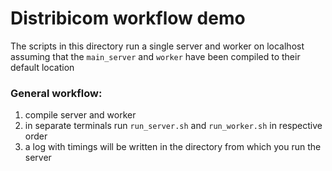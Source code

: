 # Distribicom workflow demo
The scripts in this directory run a single server and worker on localhost assuming that the ```main_server``` and ```worker``` 
have been compiled to their default location

### General workflow:
1. compile server and worker
2. in separate terminals run ```run_server.sh``` and ```run_worker.sh``` in respective order
3. a log with timings will be written in the directory from which you run the server